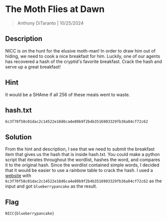 # The Moth Flies at Dawn

> Anthony DiTaranto | 10/25/2024

## Description

NICC is on the hunt for the elusive moth-man! In order to draw him out of hiding, we need to cook a nice breakfast for him. Luckily, one of our agents has recovered a hash of the cryptid's favorite breakfast. Crack the hash and serve up a great breakfast!

## Hint

It would be a SHAme if all 256 of these meals went to waste.

## hash.txt

`6c3f70f58c01dac2c14522e18d6ca4e89b9f2b4b3516903329fb36a04cf72c62`

## Solution

From the hint and description, I see that we need to submit the breakfast item that gives us the hash that is inside hash.txt. You could make a python script that iterates throughout the wordlist, hashes the word, and compares it to the original hash. Since the wordlist contained simple words, I decided that it would be easier to use a rainbow table to crack the hash. I used a [website](https://crackstation.net/) with `6c3f70f58c01dac2c14522e18d6ca4e89b9f2b4b3516903329fb36a04cf72c62` as the input and got `blueberrypancake` as the result.

## Flag

`NICC{blueberrypancake}`